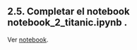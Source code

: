## 2.5. Completar el notebook notebook_2_titanic.ipynb .

Ver [notebook](./notebook_02_titanic-published.ipynb).